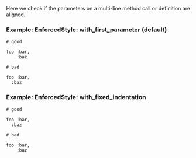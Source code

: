 Here we check if the parameters on a multi-line method call or
definition are aligned.

### Example: EnforcedStyle: with_first_parameter (default)
    # good

    foo :bar,
        :baz

    # bad

    foo :bar,
      :baz

### Example: EnforcedStyle: with_fixed_indentation
    # good

    foo :bar,
      :baz

    # bad

    foo :bar,
        :baz